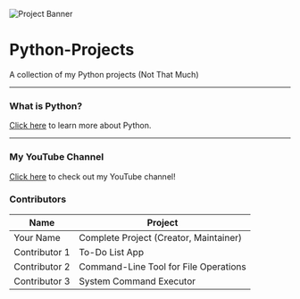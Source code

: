 ![Project Banner](https://media.geeksforgeeks.org/wp-content/uploads/20201123152927/PythonProjects11.png) <!-- Replace with your actual image URL -->

# Python-Projects

A collection of my Python projects (Not That Much)

---

### What is Python?
[Click here](https://www.python.org/doc/essays/blurb/) to learn more about Python.

---

### My YouTube Channel
[Click here](https://www.youtube.com/@FLARE-x3w/) to check out my YouTube channel!

### Contributors

| Name            | Project                                   |
|------------------|-------------------------------------------|
| Your Name        | Complete Project (Creator, Maintainer)   |
| Contributor 1    | To-Do List App                          |
| Contributor 2    | Command-Line Tool for File Operations    |
| Contributor 3    | System Command Executor                 |
